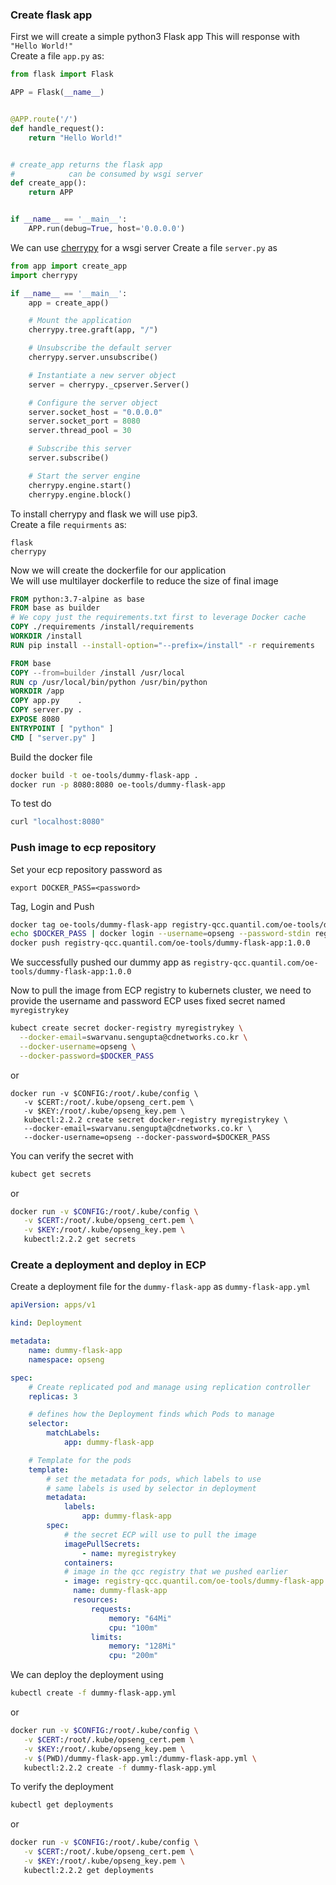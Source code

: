 ### Create flask app
First we will create a simple python3 Flask app
This will response with `"Hello World!"`   
Create a file `app.py` as:
```python
from flask import Flask

APP = Flask(__name__)


@APP.route('/')
def handle_request():
    return "Hello World!"


# create_app returns the flask app
#            can be consumed by wsgi server
def create_app():
    return APP


if __name__ == '__main__':
    APP.run(debug=True, host='0.0.0.0')
```
We can use [cherrypy](https://cherrypy.org) for a wsgi server 
Create a file `server.py` as
```python
from app import create_app
import cherrypy

if __name__ == '__main__':
    app = create_app()

    # Mount the application
    cherrypy.tree.graft(app, "/")

    # Unsubscribe the default server
    cherrypy.server.unsubscribe()

    # Instantiate a new server object
    server = cherrypy._cpserver.Server()

    # Configure the server object
    server.socket_host = "0.0.0.0"
    server.socket_port = 8080
    server.thread_pool = 30

    # Subscribe this server
    server.subscribe()

    # Start the server engine
    cherrypy.engine.start()
    cherrypy.engine.block()
```
To install cherrypy and flask we will use pip3.  
Create a file `requirments` as:
```
flask
cherrypy
```
Now we will create the dockerfile for our application   
We will use multilayer dockerfile to reduce the size of final image  
```Dockerfile
FROM python:3.7-alpine as base
FROM base as builder
# We copy just the requirements.txt first to leverage Docker cache
COPY ./requirements /install/requirements
WORKDIR /install
RUN pip install --install-option="--prefix=/install" -r requirements

FROM base
COPY --from=builder /install /usr/local
RUN cp /usr/local/bin/python /usr/bin/python
WORKDIR /app
COPY app.py    .
COPY server.py .
EXPOSE 8080
ENTRYPOINT [ "python" ]
CMD [ "server.py" ]
```
Build the docker file 
```bash
docker build -t oe-tools/dummy-flask-app .
docker run -p 8080:8080 oe-tools/dummy-flask-app
```
To test do
```bash
curl "localhost:8080"
```

### Push image to ecp repository
Set your ecp repository password as
```
export DOCKER_PASS=<password>
```
Tag, Login and Push
```bash
docker tag oe-tools/dummy-flask-app registry-qcc.quantil.com/oe-tools/dummy-flask-app:1.0.0
echo $DOCKER_PASS | docker login --username=opseng --password-stdin registry-qcc.quantil.com
docker push registry-qcc.quantil.com/oe-tools/dummy-flask-app:1.0.0
```
We successfully pushed our dummy app as `registry-qcc.quantil.com/oe-tools/dummy-flask-app:1.0.0` 
   
Now to pull the image from ECP registry to kubernets cluster, we need to provide the username and password
ECP uses fixed secret named `myregistrykey`
```bash
kubect create secret docker-registry myregistrykey \
  --docker-email=swarvanu.sengupta@cdnetworks.co.kr \
  --docker-username=opseng \
  --docker-password=$DOCKER_PASS
```
or
```
docker run -v $CONFIG:/root/.kube/config \
   -v $CERT:/root/.kube/opseng_cert.pem \
   -v $KEY:/root/.kube/opseng_key.pem \ 
   kubectl:2.2.2 create secret docker-registry myregistrykey \
   --docker-email=swarvanu.sengupta@cdnetworks.co.kr \
   --docker-username=opseng --docker-password=$DOCKER_PASS
```
You can verify the secret with 
```bash
kubect get secrets
```
or
```bash
docker run -v $CONFIG:/root/.kube/config \
   -v $CERT:/root/.kube/opseng_cert.pem \
   -v $KEY:/root/.kube/opseng_key.pem \ 
   kubectl:2.2.2 get secrets
```

### Create a deployment and deploy in ECP

Create a deployment file for the `dummy-flask-app` as `dummy-flask-app.yml`
```yml
apiVersion: apps/v1 

kind: Deployment

metadata:
    name: dummy-flask-app
    namespace: opseng

spec:
    # Create replicated pod and manage using replication controller
    replicas: 3

    # defines how the Deployment finds which Pods to manage
    selector:
        matchLabels:
            app: dummy-flask-app

    # Template for the pods
    template:
        # set the metadata for pods, which labels to use
        # same labels is used by selector in deployment
        metadata:
            labels:
                app: dummy-flask-app
        spec:
            # the secret ECP will use to pull the image
            imagePullSecrets:
                - name: myregistrykey
            containers:
            # image in the qcc registry that we pushed earlier
            - image: registry-qcc.quantil.com/oe-tools/dummy-flask-app:1.0.0
              name: dummy-flask-app
              resources:
                  requests: 
                      memory: "64Mi" 
                      cpu: "100m"
                  limits:
                      memory: "128Mi"
                      cpu: "200m"
```
We can deploy the deployment using 
```bash
kubectl create -f dummy-flask-app.yml
```
or 
```bash
docker run -v $CONFIG:/root/.kube/config \
   -v $CERT:/root/.kube/opseng_cert.pem \
   -v $KEY:/root/.kube/opseng_key.pem \
   -v $(PWD)/dummy-flask-app.yml:/dummy-flask-app.yml \
   kubectl:2.2.2 create -f dummy-flask-app.yml
```
To verify the deployment
```bash
kubectl get deployments
```
or 
```bash
docker run -v $CONFIG:/root/.kube/config \
   -v $CERT:/root/.kube/opseng_cert.pem \
   -v $KEY:/root/.kube/opseng_key.pem \
   kubectl:2.2.2 get deployments
```
